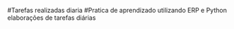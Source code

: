 #Tarefas realizadas  diaria 
#Pratica de aprendizado  utilizando  ERP e Python 
elaborações de tarefas diárias 

